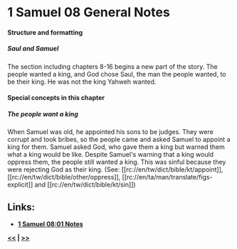 # 1 Samuel 08 General Notes #

#### Structure and formatting ####
##### Saul and Samuel #####

The section including chapters 8-16 begins a new part of the story. The people wanted a king, and God chose Saul, the man the people wanted, to be their king. He was not the king Yahweh wanted. 

#### Special concepts in this chapter ####

##### The people want a king #####

When Samuel was old, he appointed his sons to be judges. They were corrupt and took bribes, so the people came and asked Samuel to appoint a king for them. Samuel asked God, who gave them a king but warned them what a king would be like. Despite Samuel's warning that a king would oppress them, the people still wanted a king. This was sinful because they were rejecting God as their king. (See: [[rc://en/tw/dict/bible/kt/appoint]], [[rc://en/tw/dict/bible/other/oppress]], [[rc://en/ta/man/translate/figs-explicit]] and [[rc://en/tw/dict/bible/kt/sin]]) 

## Links: ##

* __[1 Samuel 08:01 Notes](./01.md)__

__[<<](../07/intro.md) | [>>](../09/intro.md)__
